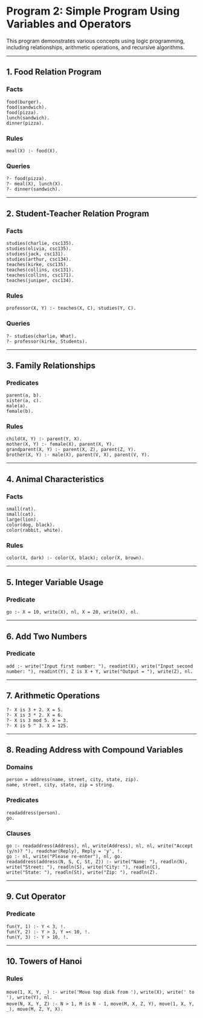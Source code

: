 # Program 2: Simple Program Using Variables and Operators

This program demonstrates various concepts using logic programming, including relationships, arithmetic operations, and recursive algorithms.

---

## 1. Food Relation Program
### Facts
`food(burger).`  
`food(sandwich).`  
`food(pizza).`  
`lunch(sandwich).`  
`dinner(pizza).`

### Rules
`meal(X) :- food(X).`

### Queries
`?- food(pizza).`  
`?- meal(X), lunch(X).`  
`?- dinner(sandwich).`

---

## 2. Student-Teacher Relation Program
### Facts
`studies(charlie, csc135).`  
`studies(olivia, csc135).`  
`studies(jack, csc131).`  
`studies(arthur, csc134).`  
`teaches(kirke, csc135).`  
`teaches(collins, csc131).`  
`teaches(collins, csc171).`  
`teaches(juniper, csc134).`

### Rules
`professor(X, Y) :- teaches(X, C), studies(Y, C).`

### Queries
`?- studies(charlie, What).`  
`?- professor(kirke, Students).`

---

## 3. Family Relationships
### Predicates
`parent(a, b).`  
`sister(a, c).`  
`male(a).`  
`female(b).`

### Rules
`child(X, Y) :- parent(Y, X).`  
`mother(X, Y) :- female(X), parent(X, Y).`  
`grandparent(X, Y) :- parent(X, Z), parent(Z, Y).`  
`brother(X, Y) :- male(X), parent(V, X), parent(V, Y).`

---

## 4. Animal Characteristics
### Facts
`small(rat).`  
`small(cat).`  
`large(lion).`  
`color(dog, black).`  
`color(rabbit, white).`

### Rules
`color(X, dark) :- color(X, black); color(X, brown).`

---

## 5. Integer Variable Usage
### Predicate
`go :- X = 10, write(X), nl, X = 20, write(X), nl.`

---

## 6. Add Two Numbers
### Predicate
`add :- write("Input first number: "), readint(X), write("Input second number: "), readint(Y), Z is X + Y, write("Output = "), write(Z), nl.`

---

## 7. Arithmetic Operations
`?- X is 3 + 2. X = 5.`  
`?- X is 3 * 2. X = 6.`  
`?- X is 3 mod 5. X = 3.`  
`?- X is 5 ^ 3. X = 125.`

---

## 8. Reading Address with Compound Variables
### Domains
`person = address(name, street, city, state, zip).`  
`name, street, city, state, zip = string.`

### Predicates
`readaddress(person).`  
`go.`

### Clauses
`go :- readaddress(Address), nl, write(Address), nl, nl, write("Accept (y/n)? "), readchar(Reply), Reply = 'y', !.`  
`go :- nl, write("Please re-enter"), nl, go.`  
`readaddress(address(N, S, C, St, Z)) :- write("Name: "), readln(N), write("Street: "), readln(S), write("City: "), readln(C), write("State: "), readln(St), write("Zip: "), readln(Z).`

---

## 9. Cut Operator
### Predicate
`fun(Y, 1) :- Y < 3, !.`  
`fun(Y, 2) :- Y > 3, Y =< 10, !.`  
`fun(Y, 3) :- Y > 10, !.`

---

## 10. Towers of Hanoi
### Rules
`move(1, X, Y, _) :- write('Move top disk from '),`
`write(X), write(' to '), write(Y), nl.`  
`move(N, X, Y, Z) :- N > 1, M is N - 1,`
`move(M, X, Z, Y), move(1, X, Y, _), move(M, Z, Y, X).`
